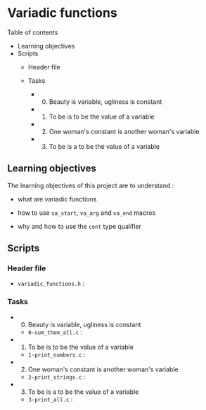 # Variadic functions

Table of contents

* Learning objectives
* Scripts
	* Header file
	* Tasks
	
	  * 0. Beauty is variable, ugliness is constant

	  * 1. To be is to be the value of a variable

	  * 2. One woman's constant is another woman's variable

	  * 3. To be is a to be the value of a variable

## Learning objectives

The learning objectives of this project are to understand :

* what are variadic functions

* how to use `va_start`, `va_arg` and `va_end` macros

* why and how to use the `cont` type qualifier


## Scripts

### Header file

* `variadic_functions.h` : 

### Tasks

* 0. Beauty is variable, ugliness is constant

  * `0-sum_them_all.c` : 

* 1. To be is to be the value of a variable

  * `1-print_numbers.c` : 

* 2. One woman's constant is another woman's variable

  * `2-print_strings.c` : 

* 3. To be is a to be the value of a variable

  * `3-print_all.c` : 



